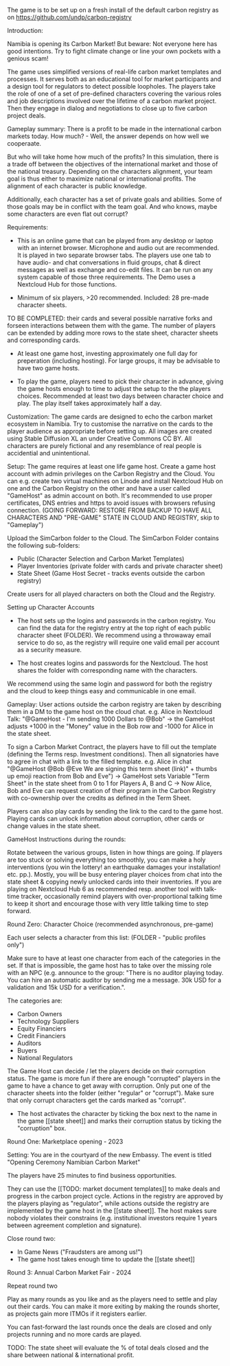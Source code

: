 The game is to be set up on a fresh install of the default carbon registry as on https://github.com/undp/carbon-registry

Introduction:

Namibia is opening its Carbon Market! But beware: Not everyone here has good intentions. Try to fight climate change or line your own pockets with a genious scam!

The game uses simplified versions of real-life carbon market templates and processes. It serves both as an educational tool for market participants and a design tool for regulators to detect possible loopholes. The players take the role of one of a set of pre-defined characters covering the various roles and job descriptions involved over the lifetime of a carbon market project. Then they engage in dialog and negotiations to close up to five carbon project deals. 

Gameplay summary: There is a profit to be made in the international carbon markets today. How much? - Well, the answer depends on how well we cooperaate.
 
But who will take home how much of the profits? In this simulation, there is a trade off between the objectives of the international market and those of the national treasury. Depending on the characters alignment, your team goal is thus either to maximize national or international profits. The alignment of each character is public knowledge.

Additionally, each character has a set of private goals and abilities. Some of those goals may be in conflict with the team goal. And who knows, maybe some characters are even flat out corrupt?

Requirements:
- This is an online game that can be played from any desktop or laptop with an internet browser. Microphone and audio out are recommended. It is played in two separate browser tabs. 
The players use one tab to have audio- and chat conversations in fluid groups, chat & direct messages as well as exchange and co-edit files. It can be run on any system capable of those three requirements. The Demo uses a Nextcloud Hub for those functions.  

- Minimum of six players, >20 recommended. Included: 28 pre-made character sheets.

TO BE COMPLETED: their cards and several possible narrative forks and forseen interactions between them with the game. The number of players can be extended by adding more rows to the state sheet, character sheets and corresponding cards.

- At least one game host, investing approximately one full day for preperation (including hosting). For large groups, it may be advisable to have two game hosts.

- To play the game, players need to pick their character in advance, giving the game hosts enough to time to adjust the setup to the the players choices. Recommended at least two days between character choice and play. The play itself takes approximately half a day.

Customization:
The game cards are designed to echo the carbon market ecosystem in Namibia. Try to customise the narrative on the cards to the player audience as appropriate before setting up. All images are created using Stable Diffusion XL an under Creative Commons CC BY. All characters are purely fictional and any resemblance of real people is accidential and unintentional.

Setup:
The game requires at least one life game host. Create a game host account with admin privileges on the Carbon Registry and the Cloud. You can e.g. create two virtual machines on Linode and install Nextcloud Hub on one and the Carbon Registry on the other and have a user called "GameHost" as admin account on both. It's recommended to use proper certificates, DNS entries and https to avoid issues with browsers refusing connection.
(GOING FORWARD: RESTORE FROM BACKUP TO HAVE ALL CHARACTERS AND "PRE-GAME" STATE IN CLOUD AND REGISTRY, skip to "Gameplay")


Upload the SimCarbon folder to the Cloud. 
The SimCarbon Folder contains the following sub-folders:
- Public (Character Selection and Carbon Market Templates)
- Player Inventories (private folder with cards and private character sheet)
- State Sheet (Game Host Secret - tracks events outside the carbon registry)

Create users for all played characters on both the Cloud and the Registry. 

Setting up Character Accounts
- The host sets up the logins and passwords in the carbon registry. You can find the data for the registry entry at the top right of each public character sheet (FOLDER). We recommend using a throwaway email service to do so, as the registry will require one valid email per account as a security measure.

- The host creates logins and passwords for the Nextcloud. The host shares the folder with corresponding name with the characters. 

We recommend using the same login and password for both the registry and the cloud to keep things easy and communicable in one email.


Gameplay:
User actions outside the carbon registry are taken by describing them in a DM to the game host on the cloud chat.
e.g. Alice in Nextcloud Talk: "@GameHost - I'm sending 1000 Dollars to @Bob"
-> the GameHost adjusts +1000 in the "Money" value in the Bob row and -1000 for Alice in the state sheet. 

To sign a Carbon Market Contract, the players have to fill out the template (defining the Terms resp. Investment conditions). Then all signatories have to agree in chat with a link to the filled template.
e.g. Alice in chat "@GameHost @Bob @Eve We are signing this term sheet (link)" + thumbs up emoji reaction from Bob and Eve") 
-> GameHost sets Variable "Term Sheet" in the state sheet from 0 to 1 for Players A, B and C
-> Now Alice, Bob and Eve can request creation of their program in the Carbon Registry with co-ownership over the credits as defined in the Term Sheet.

Players can also play cards by sending the link to the card to the game host. Playing cards can unlock information about corruption, other cards or change values in the state sheet. 

GameHost Instructions during the rounds:

Rotate between the various groups, listen in how things are going. If players are too stuck or solving everything too smoothly, you can make a holy interventions (you win the lottery! an earthquake damages your installation! etc. pp.). Mostly, you will be busy entering player choices from chat into the state sheet & copying newly unlocked cards into their inventories. If you are playing on Nextcloud Hub 6 as recommended resp. another tool with talk-time tracker, occasionally remind players with over-proportional talking time to keep it short and encourage those with very little talking time to step forward.


Round Zero:
Character Choice (recommended asynchronous, pre-game)

Each user selects a character from this list:
(FOLDER - "public profiles only")

Make sure to have at least one character from each of the categories in the set. If that is impossible, the game host has to take over the missing role with an NPC (e.g. announce to the group: "There is no auditor playing today. You can hire an automatic auditor by sending me a message. 30k USD for a validation and 15k USD for a verification.". 

The categories are:
- Carbon Owners 
- Technology Suppliers 
- Equity Financiers
- Credit Financiers
- Auditors
- Buyers
- National Regulators 

The Game Host can decide / let the players decide on their corruption status. The game is more fun if there are enough "corrupted" players in the game to have a chance to get away with corruption. Only put one of the character sheets into the folder (either "regular" or "corrupt"). Make sure that only corrupt characters get the cards marked as "corrupt".


- The host activates the character by ticking the box next to the name in the game [[state sheet]] and marks their corruption status by ticking the "corruption" box.


Round One: Marketplace opening - 2023

Setting: You are in the courtyard of the new Embassy. The event is titled "Opening Ceremony Namibian Carbon Market"

The players have 25 minutes to find business opportunities. 

They can use the [[TODO: market document templates]] to make deals and progress in the carbon project cycle. Actions in the registry are approved by the players playing as "regulator", while actions outside the registry are implemented by the game host in the [[state sheet]]. The host makes sure nobody violates their constrains (e.g. institutional investors require 1 years between agreement completion and signature).

Close round two: 
- In Game News ("Fraudsters are among us!")
- The game host takes enough time to update the [[state sheet]]

Round 3: Annual Carbon Market Fair - 2024

Repeat round two

Play as many rounds as you like and as the players need to settle and play out their cards. You can make it more exiting by making the rounds shorter, as projects gain more ITMOs if it registers earlier.

You can fast-forward the last rounds once the deals are closed and only projects running and no more cards are played.

TODO:
The state sheet will evaluate the % of total deals closed and the share between national & international profit.


